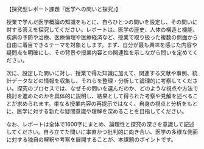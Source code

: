 【探究型レポート課題『医学への問いと探究』】

授業で学んだ医学概論の知識をもとに、自らひとつの問いを設定し、その問いに対する答えを探究してください。レポートは、医学の歴史、人体の構造と機能、疾病の予防や治療、医療倫理や医療経済など、授業で取り扱った複数の側面から自由に着目できるテーマを対象とします。まず、自分が最も興味を感じた内容や疑問点を明確にし、その背景や授業内容との関連性を示しながら問いを定めてください。

次に、設定した問いに対し、授業で得た知識に加えて、関連する文献や事例、統計データなどの情報を収集し、それらを整理・分析して論理的に考察してください。探究のプロセスでは、なぜその問いを選んだのか、どのような視点や方法で検討を進めたのかを具体的に説明し、結果として得られた考察や見解を述べることが求められます。単なる授業内容の再提示ではなく、自身の視点と分析をもとに、医学に対する新たな疑問意識や理解を深めることを目指してください。

なお、レポートは全体で1600字にまとめ、論理性と探究の深さを意識して記述してください。自ら立てた問いに率直かつ批判的に向き合い、医学の多様な側面に対する独自の解釈や考察を展開することが、本課題のポイントです。